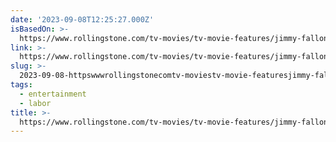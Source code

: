 ```yaml
---
date: '2023-09-08T12:25:27.000Z'
isBasedOn: >-
  https://www.rollingstone.com/tv-movies/tv-movie-features/jimmy-fallon-tonight-show-toxic-work-environment-crying-rooms-nbc-1234819421/
link: >-
  https://www.rollingstone.com/tv-movies/tv-movie-features/jimmy-fallon-tonight-show-toxic-work-environment-crying-rooms-nbc-1234819421/
slug: >-
  2023-09-08-httpswwwrollingstonecomtv-moviestv-movie-featuresjimmy-fallon-tonight-show-toxic-work-environment-crying-rooms-nbc-1234819421
tags:
  - entertainment
  - labor
title: >-
  https://www.rollingstone.com/tv-movies/tv-movie-features/jimmy-fallon-tonight-show-toxic-work-environment-crying-rooms-nbc-1234819421/
---
```


